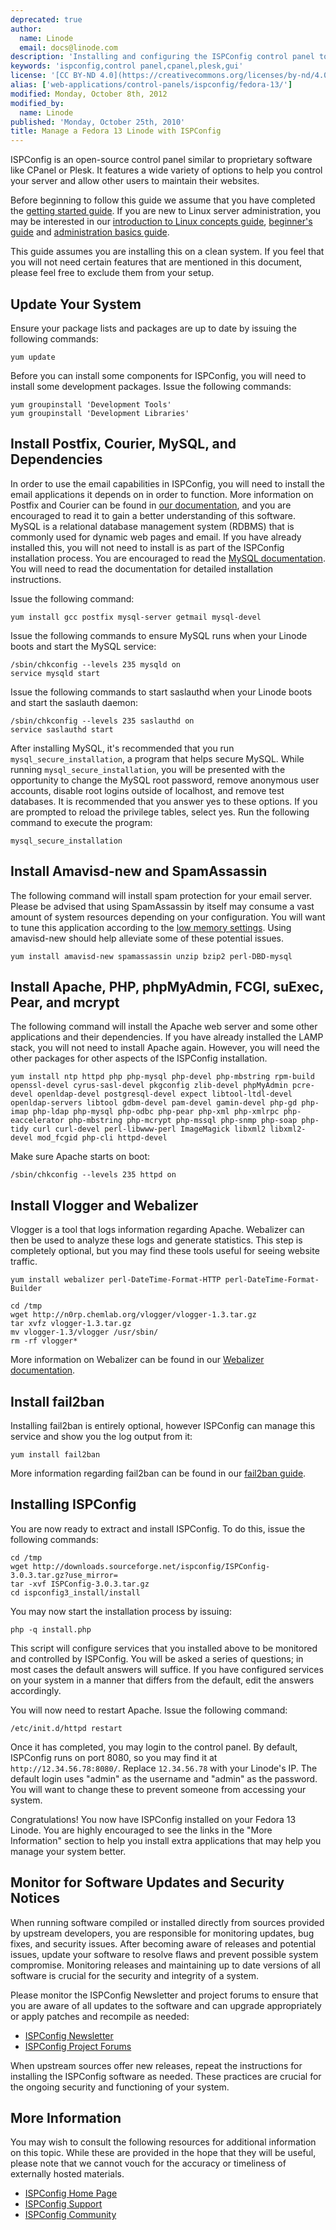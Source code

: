 ```yaml
---
deprecated: true
author:
  name: Linode
  email: docs@linode.com
description: 'Installing and configuring the ISPConfig control panel to maintain your Linode.'
keywords: 'ispconfig,control panel,cpanel,plesk,gui'
license: '[CC BY-ND 4.0](https://creativecommons.org/licenses/by-nd/4.0)'
alias: ['web-applications/control-panels/ispconfig/fedora-13/']
modified: Monday, October 8th, 2012
modified_by:
  name: Linode
published: 'Monday, October 25th, 2010'
title: Manage a Fedora 13 Linode with ISPConfig
---
```




ISPConfig is an open-source control panel similar to proprietary software like CPanel or Plesk. It features a wide variety of options to help you control your server and allow other users to maintain their websites.

Before beginning to follow this guide we assume that you have completed the [getting started guide](/content/getting-started/). If you are new to Linux server administration, you may be interested in our [introduction to Linux concepts guide](/content/tools-reference/introduction-to-linux-concepts/), [beginner's guide](/content/beginners-guide/) and [administration basics guide](/content/using-linux/administration-basics).

This guide assumes you are installing this on a clean system. If you feel that you will not need certain features that are mentioned in this document, please feel free to exclude them from your setup.

Update Your System
------------------

Ensure your package lists and packages are up to date by issuing the following commands:

    yum update

Before you can install some components for ISPConfig, you will need to install some development packages. Issue the following commands:

    yum groupinstall 'Development Tools'
    yum groupinstall 'Development Libraries'

Install Postfix, Courier, MySQL, and Dependencies
-------------------------------------------------

In order to use the email capabilities in ISPConfig, you will need to install the email applications it depends on in order to function. More information on Postfix and Courier can be found in [our documentation](/content/email/postfix/courier-mysql-fedora-13), and you are encouraged to read it to gain a better understanding of this software. MySQL is a relational database management system (RDBMS) that is commonly used for dynamic web pages and email. If you have already installed this, you will not need to install is as part of the ISPConfig installation process. You are encouraged to read the [MySQL documentation](/content/databases/mysql/). You will need to read the documentation for detailed installation instructions.

Issue the following command:

    yum install gcc postfix mysql-server getmail mysql-devel

Issue the following commands to ensure MySQL runs when your Linode boots and start the MySQL service:

    /sbin/chkconfig --levels 235 mysqld on
    service mysqld start

Issue the following commands to start saslauthd when your Linode boots and start the saslauth daemon:

    /sbin/chkconfig --levels 235 saslauthd on
    service saslauthd start

After installing MySQL, it's recommended that you run `mysql_secure_installation`, a program that helps secure MySQL. While running `mysql_secure_installation`, you will be presented with the opportunity to change the MySQL root password, remove anonymous user accounts, disable root logins outside of localhost, and remove test databases. It is recommended that you answer yes to these options. If you are prompted to reload the privilege tables, select yes. Run the following command to execute the program:

    mysql_secure_installation

Install Amavisd-new and SpamAssassin
------------------------------------

The following command will install spam protection for your email server. Please be advised that using SpamAssassin by itself may consume a vast amount of system resources depending on your configuration. You will want to tune this application according to the [low memory settings](/content/troubleshooting/troubleshooting-memory-and-networking-issues/#reducing-spamassassin-memory-consumption). Using amavisd-new should help alleviate some of these potential issues.

    yum install amavisd-new spamassassin unzip bzip2 perl-DBD-mysql

Install Apache, PHP, phpMyAdmin, FCGI, suExec, Pear, and mcrypt
---------------------------------------------------------------

The following command will install the Apache web server and some other applications and their dependencies. If you have already installed the LAMP stack, you will not need to install Apache again. However, you will need the other packages for other aspects of the ISPConfig installation.

    yum install ntp httpd php php-mysql php-devel php-mbstring rpm-build openssl-devel cyrus-sasl-devel pkgconfig zlib-devel phpMyAdmin pcre-devel openldap-devel postgresql-devel expect libtool-ltdl-devel openldap-servers libtool gdbm-devel pam-devel gamin-devel php-gd php-imap php-ldap php-mysql php-odbc php-pear php-xml php-xmlrpc php-eaccelerator php-mbstring php-mcrypt php-mssql php-snmp php-soap php-tidy curl curl-devel perl-libwww-perl ImageMagick libxml2 libxml2-devel mod_fcgid php-cli httpd-devel

Make sure Apache starts on boot:

    /sbin/chkconfig --levels 235 httpd on

Install Vlogger and Webalizer
-----------------------------

Vlogger is a tool that logs information regarding Apache. Webalizer can then be used to analyze these logs and generate statistics. This step is completely optional, but you may find these tools useful for seeing website traffic.

    yum install webalizer perl-DateTime-Format-HTTP perl-DateTime-Format-Builder

    cd /tmp
    wget http://n0rp.chemlab.org/vlogger/vlogger-1.3.tar.gz
    tar xvfz vlogger-1.3.tar.gz
    mv vlogger-1.3/vlogger /usr/sbin/
    rm -rf vlogger*

More information on Webalizer can be found in our [Webalizer documentation](/content/web-applications/analytics/webalizer/).

Install fail2ban
----------------

Installing fail2ban is entirely optional, however ISPConfig can manage this service and show you the log output from it:

    yum install fail2ban

More information regarding fail2ban can be found in our [fail2ban guide](/content/security/using-fail2ban-for-security).

Installing ISPConfig
--------------------

You are now ready to extract and install ISPConfig. To do this, issue the following commands:

    cd /tmp
    wget http://downloads.sourceforge.net/ispconfig/ISPConfig-3.0.3.tar.gz?use_mirror=
    tar -xvf ISPConfig-3.0.3.tar.gz
    cd ispconfig3_install/install

You may now start the installation process by issuing:

    php -q install.php

This script will configure services that you installed above to be monitored and controlled by ISPConfig. You will be asked a series of questions; in most cases the default answers will suffice. If you have configured services on your system in a manner that differs from the default, edit the answers accordingly.

You will now need to restart Apache. Issue the following command:

    /etc/init.d/httpd restart

Once it has completed, you may login to the control panel. By default, ISPConfig runs on port 8080, so you may find it at `http://12.34.56.78:8080/`. Replace `12.34.56.78` with your Linode's IP. The default login uses "admin" as the username and "admin" as the password. You will want to change these to prevent someone from accessing your system.

Congratulations! You now have ISPConfig installed on your Fedora 13 Linode. You are highly encouraged to see the links in the "More Information" section to help you install extra applications that may help you manage your system better.

Monitor for Software Updates and Security Notices
-------------------------------------------------

When running software compiled or installed directly from sources provided by upstream developers, you are responsible for monitoring updates, bug fixes, and security issues. After becoming aware of releases and potential issues, update your software to resolve flaws and prevent possible system compromise. Monitoring releases and maintaining up to date versions of all software is crucial for the security and integrity of a system.

Please monitor the ISPConfig Newsletter and project forums to ensure that you are aware of all updates to the software and can upgrade appropriately or apply patches and recompile as needed:

-   [ISPConfig Newsletter](http://newsletter.howtoforge.com/ispconfig/user/login.php)
-   [ISPConfig Project Forums](http://www.howtoforge.com/forums/forumdisplay.php?f=33)

When upstream sources offer new releases, repeat the instructions for installing the ISPConfig software as needed. These practices are crucial for the ongoing security and functioning of your system.

More Information
----------------

You may wish to consult the following resources for additional information on this topic. While these are provided in the hope that they will be useful, please note that we cannot vouch for the accuracy or timeliness of externally hosted materials.

- [ISPConfig Home Page](http://www.ispconfig.org/)
- [ISPConfig Support](http://www.ispconfig.org/page/en/support.html)
- [ISPConfig Community](http://www.ispconfig.org/page/en/community.html)



